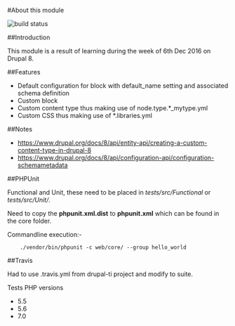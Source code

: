 #About this module

![build status](https://travis-ci.org/colinappnovation/d8learning.svg?branch=master)

##Introduction

This module is a result of learning during the week of 6th Dec 2016 on Drupal 8.

##Features

- Default configuration for block with default_name setting and associated schema definition
- Custom block
- Custom content type thus making use of node.type.*_mytype.yml
- Custom CSS thus making use of *.libraries.yml

##Notes

- https://www.drupal.org/docs/8/api/entity-api/creating-a-custom-content-type-in-drupal-8
- https://www.drupal.org/docs/8/api/configuration-api/configuration-schemametadata

##PHPUnit

Functional and Unit, these need to be placed in *tests/src/Functional* or *tests/src/Unit/*.

Need to copy the **phpunit.xml.dist** to **phpunit.xml** which can be found in the core folder.

Commandline execution:-
```
    ./vendor/bin/phpunit -c web/core/ --group hello_world
```

##Travis

Had to use .travis.yml from drupal-ti project and modify to suite.

Tests PHP versions 
* 5.5
* 5.6
* 7.0